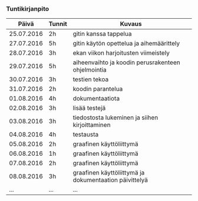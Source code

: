 ﻿### Tuntikirjanpito
Päivä | Tunnit | Kuvaus
--------------- | ----- | ------
25.07.2016 | 2h | gitin kanssa tappelua
27.07.2016 | 5h | gitin käytön opettelua ja aihemäärittely
28.07.2016 | 3h | ekan viikon harjoitusten viimeistely
29.07.2016 | 5h | aiheenvaihto ja koodin perusrakenteen ohjelmointia
30.07.2016 | 3h | testien tekoa
31.07.2016 | 2h | koodin parantelua
01.08.2016 | 4h | dokumentaatiota
02.08.2016 | 3h | lisää testejä
03.08.2016 | 3h | tiedostosta lukeminen ja siihen kirjoittaminen
04.08.2016 | 4h | testausta
05.08.2016 | 2h | graafinen käyttöliittymä
06.08.2016 | 1h | graafinen käyttöliittymä
07.08.2016 | 2h | graafinen käyttöliittymä
08.08.2016 | 3h | graafinen käyttöliittymä ja dokumentaation päivittelyä
... | ... | ...
